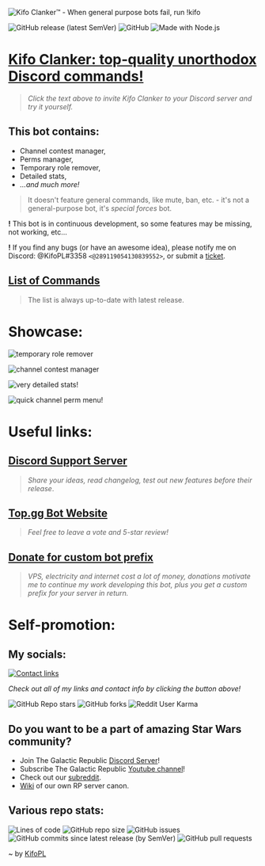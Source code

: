 ![Kifo Clanker™ - When general purpose bots 
fail, run !kifo](https://i.imgur.com/hWkoxmm.jpg)

![GitHub release (latest SemVer)](https://img.shields.io/github/v/release/kifopl/kifo-clanker?label=latest)
![GitHub](https://img.shields.io/github/license/kifopl/kifo-clanker)
![Made with Node.js](https://img.shields.io/badge/Made%20with-Node.js-1f425f.svg)

# [Kifo Clanker: top-quality unorthodox Discord commands!](https://discord.com/oauth2/authorize?client_id=795638549730295820&permissions=2416299088&scope=bot)
> *Click the text above to invite Kifo Clanker to your Discord server and try it yourself.*

## **This bot contains:**
- Channel contest manager,
- Perms manager,
- Temporary role remover,
- Detailed stats,
- *...and much more!*

> It doesn't feature general commands, like mute, ban, etc. - it's not a general-purpose bot, it's *special forces* bot. 

**!** This bot is in continuous development, so some features may be missing, not working, etc...

**!** If you find any bugs (or have an awesome idea), please notify me on Discord: @KifoPL#3358 `<@289119054130839552>`, or submit a [ticket](https://github.com/KifoPL/kifo-clanker/issues/new/choose).

## [List of Commands](/commandList.md)

> The list is always up-to-date with latest release.

# Showcase:

![temporary role remover](https://i.imgur.com/xJ7bxUu.png)

![channel contest manager](https://i.imgur.com/3S2ssFr.png)

![very detailed stats!](https://i.imgur.com/84yIvBP.png)

![quick channel perm menu!](https://i.imgur.com/xzpjGTp.png)


# Useful links:

## [Discord Support Server](https://discord.com/invite/HxUFQCxPFp)
> *Share your ideas, read changelog, test out new features before their release*. 

## [Top.gg Bot Website](https://top.gg/bot/795638549730295820)
> *Feel free to leave a vote and 5-star review!*

## [Donate for custom bot prefix](https://www.buymeacoffee.com/kifoPL)
> *VPS, electricity and internet cost a lot of money, donations motivate me to continue my work developing this bot, plus you get a custom prefix for your server in return.*

# Self-promotion:

## My socials:
[![Contact links](http://ForTheBadge.com/images/badges/built-with-love.svg)](https://bio.link/kifopl)

*Check out all of my links and contact info by clicking the button above!*

![GitHub Repo stars](https://img.shields.io/github/stars/kifopl/kifo-clanker?style=social)
![GitHub forks](https://img.shields.io/github/forks/kifopl/kifo-clanker?style=social)
![Reddit User Karma](https://img.shields.io/reddit/user-karma/combined/kifopl?style=social)

## Do you want to be a part of amazing Star Wars community?
* Join The Galactic Republic [Discord Server](https://discord.gg/Hhp74va)!
* Subscribe The Galactic Republic [Youtube channel](https://www.youtube.com/channel/UC8-8TAqa9pr1aTfa5Ei83wg?sub_confirmation=1)!
* Check out our [subreddit](https://www.reddit.com/r/republicdiscord/).
* [Wiki](https://tgr-discord-server.fandom.com/wiki/TGR_Discord_Server_Wiki) of our own RP server canon.

## Various repo stats:
![Lines of code](https://img.shields.io/tokei/lines/github/kifopl/kifo-clanker)
![GitHub repo size](https://img.shields.io/github/repo-size/kifopl/kifo-clanker)
![GitHub issues](https://img.shields.io/github/issues/kifopl/kifo-clanker?label=in-dev%20features)
![GitHub commits since latest release (by SemVer)](https://img.shields.io/github/commits-since/kifopl/kifo-clanker/latest)
![GitHub pull requests](https://img.shields.io/github/issues-pr/kifopl/kifo-clanker)

~ by [KifoPL](https://github.com/KifoPL)

